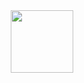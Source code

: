<div id="header" align="center">
  <img src="https://giphy.com/gifs/hackernoon-hacker-noon-dZX3AduGrY3uJ7qCsx" width="100"/>
</div>
